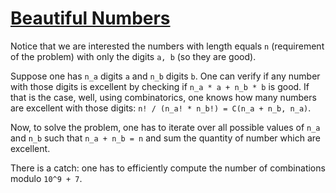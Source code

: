 # [Beautiful Numbers](https://codeforces.com/problemset/problem/300/C)


Notice that we are interested the numbers with length equals `n` (requirement of the problem) with only the digits `a, b` (so they are good).

Suppose one has `n_a` digits `a` and `n_b` digits `b`. One can verify if any number with those digits is excellent by checking if `n_a * a + n_b * b` is good. If that is the case, well, using combinatorics, one knows how many numbers are excellent with those digits: `n! / (n_a! * n_b!) = C(n_a + n_b, n_a)`.

Now, to solve the problem, one has to iterate over all possible values of `n_a` and `n_b` such that `n_a + n_b = n` and sum the quantity of number which are excellent.

There is a catch: one has to efficiently compute the number of combinations modulo `10^9 + 7`.
